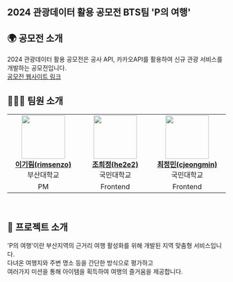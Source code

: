 ## 2024 관광데이터 활용 공모전 BTS팀 'P의 여행'

## 🌍 공모전 소개
2024 관광데이터 활용 공모전은 공사 API, 카카오API를 활용하여 신규 관광 서비스를 개발하는 공모전입니다. <br/>
[공모전 웹사이트 링크](https://www.2024tourapi.com/)

## 👩🏻‍💻 팀원 소개
<table>
    <tr align="center">
        <td style="min-width: 150px;">
            <a href="https://github.com/rimsenzo">
              <img src="https://github.com/rimsenzo.png" width="100">
              <br />
              <b>이기림(rimsenzo)</b>
            </a> 
            <br/>
              부산대학교
        </td>
        <td style="min-width: 150px;">
            <a href="https://github.com/he2e2">
              <img src="https://github.com/he2e2.png" width="100">
              <br />
              <b>조희정(he2e2)</b>
            </a> 
            <br/>
              국민대학교
        </td>
        <td style="min-width: 150px;">
            <a href="https://github.com/cjeongmin">
              <img src="https://github.com/cjeongmin.png" width="100">
              <br />
              <b>최정민(cjeongmin)</b>
            </a> 
            <br/>
              국민대학교
        </td>
        <td style="min-width: 150px;">
          <a href="https://github.com/minseokey">
            <img src="https://github.com/minseokey.png" width="100">
            <br />
            <b>이민석(minseokey)</b>
          </a> 
          <br/>
            국민대학교
        </td>
        <td style="min-width: 150px;">
            <a href="https://github.com/leejh7">
              <img src="https://github.com/leejh7.png" width="100">
              <br />
              <b>이준호(leejh)</b>
            </a> 
            <br/>
              국민대학교
        </td>
    </tr>
    <tr align="center">
        <td>
            PM
        </td>
        <td>
            Frontend
        </td>
        <td>
            Frontend
        </td>
        <td>
            Backend
        </td>
        <td>
            Backend
        </td>
    </tr>
</table>

<br/>

## 📄 프로젝트 소개
'P의 여행'이란 부산지역의 근거리 여행 활성화를 위해 개발된 지역 맞춤형 서비스입니다. <br/>
다녀온 여행지와 주변 명소 등을 간단한 방식으로 평가하고 <br/>
여러가지 미션을 통해 아이템을 획득하여 여행의 즐거움을 제공합니다. 
